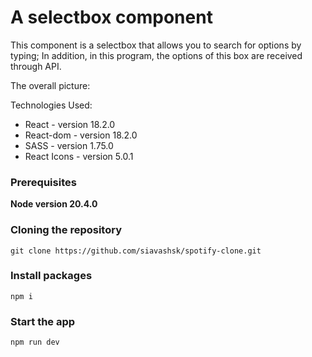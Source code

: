 # A selectbox component

This component is a selectbox that allows you to search for options by typing; In addition, in this program, the options of this box are received through API.

The overall picture:

Technologies Used:

- React - version 18.2.0
- React-dom - version 18.2.0
- SASS - version 1.75.0
- React Icons - version 5.0.1


### Prerequisites

**Node version 20.4.0**

### Cloning the repository

```shell
git clone https://github.com/siavashsk/spotify-clone.git
```

### Install packages

```shell
npm i
```

### Start the app

```shell
npm run dev
```